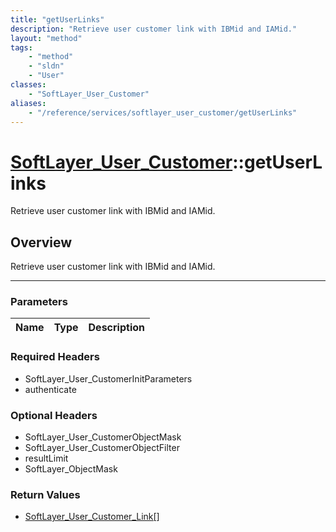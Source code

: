 ```yaml
---
title: "getUserLinks"
description: "Retrieve user customer link with IBMid and IAMid."
layout: "method"
tags:
    - "method"
    - "sldn"
    - "User"
classes:
    - "SoftLayer_User_Customer"
aliases:
    - "/reference/services/softlayer_user_customer/getUserLinks"
---
```

# [SoftLayer_User_Customer](/reference/services/SoftLayer_User_Customer)::getUserLinks

Retrieve user customer link with IBMid and IAMid.


## Overview 
Retrieve user customer link with IBMid and IAMid.

-----

### Parameters 
|Name | Type | Description |
| --- | --- | --- |


### Required Headers
* SoftLayer_User_CustomerInitParameters
* authenticate


### Optional Headers
* SoftLayer_User_CustomerObjectMask
* SoftLayer_User_CustomerObjectFilter
* resultLimit
* SoftLayer_ObjectMask

### Return Values
* <a href='/reference/datatypes/SoftLayer_User_Customer_Link'>SoftLayer_User_Customer_Link[] </a>




